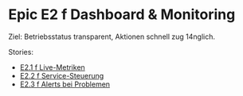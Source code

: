 # Epic E2  f Dashboard & Monitoring

Ziel: Betriebsstatus transparent, Aktionen schnell zug 14nglich.

Stories:
- [E2.1  f Live-Metriken](./E2.1.md)
- [E2.2  f Service-Steuerung](./E2.2.md)
- [E2.3  f Alerts bei Problemen](./E2.3.md)
